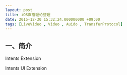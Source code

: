 ```yaml
---
layout: post
title: iOS直播理论整理
date: 2015-12-30 15:32:24.000000000 +09:00
tags: [LiveVideo , Video , Auido , TransferProtocol]
---
```


## 一、简介
Intents Extension

Intents UI Extension

